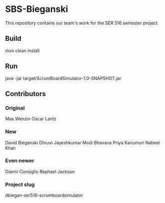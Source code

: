 # SBS-Bieganski
This repository contains our team's work for the SER 516 semester project.

## Build
mvn clean install

## Run
java -jar target/ScrumBoardSimulator-1.0-SNAPSHOT.jar

## Contributors

### Original
Max Wenzin
Oscar Lantz

### New
David Bieganski
Dhruvi Jayeshkumar Modi
Bhavana Priya Kanumuri
Nabeel Khan

### Even newer
Gianni Consiglio
Rephael Jackson

### Project slug
dbiegan-ser516-scrumboardsimulator
